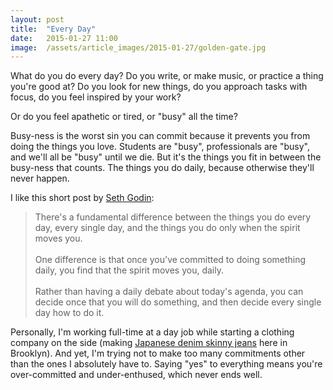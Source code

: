 ```yaml
---
layout: post
title:  "Every Day"
date:   2015-01-27 11:00
image:  /assets/article_images/2015-01-27/golden-gate.jpg
---
```


What do you do every day? Do you write, or make music, or practice a thing you're good at? Do you look for new things, do you approach tasks with focus, do you feel inspired by your work?

Or do you feel apathetic or tired, or "busy" all the time?

Busy-ness is the worst sin you can commit because it prevents you from doing the things you love. Students are "busy", professionals are "busy", and we'll all be "busy" until we die. But it's the things you fit in between the busy-ness that counts. The things you do daily, because otherwise they'll never happen.

I like this short post by [Seth Godin](http://sethgodin.typepad.com/seths_blog/2014/12/daily.html):

> There's a fundamental difference between the things you do every day, every single day, and the things you do only when the spirit moves you.  
><br>
> One difference is that once you've committed to doing something daily, you find that the spirit moves you, daily.  
><br>
> Rather than having a daily debate about today's agenda, you can decide once that you will do something, and then decide every single day how to do it.

Personally, I'm working full-time at a day job while starting a clothing company on the side (making [Japanese denim skinny jeans](http://telegram-co.com/) here in Brooklyn). And yet, I'm trying not to make too many commitments other than the ones I absolutely have to. Saying "yes" to everything means you're over-committed and under-enthused, which never ends well.
